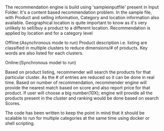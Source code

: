 The recommendation engine is build using 'sampleinputfile' present in Input Folder. It's a content based recommendation problem.
In the sample file, with Product and selling information, Category and location information also available. Geographical location is quite important to know as it's very unlikely to sell/buy a product to a different location. Recommendation is applied by location and for a category level

Offline:(Asynchronous mode to run) 
Product description i.e. listing are classified in multiple clusters to reduce dimensions/# of products. Key words are also listed for each clusters.

Online:(Synchronous model to run)

Based on product listing, recommender will search the products for that particular cluster. As the # of entries are reduced so it can be done in real time. Based on number of recommendation, recommender engine will provide the nearest match based on score and also report price for that product. If user will choose a big number(10X); engine will provide all the products present in the cluster and ranking would be done based on search Scores.

The code has been written to keep the point in mind that it should be scalable to run for multiple categories at the same time using docker or shell scripting.
